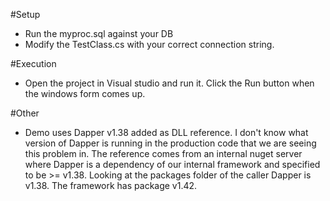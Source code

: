 #Setup

- Run the myproc.sql against your DB
- Modify the TestClass.cs with your correct connection string.

#Execution

- Open the project in Visual studio and run it.  Click the Run button when the windows form comes up.

#Other

- Demo uses Dapper v1.38 added as DLL reference.
I don't know what version of Dapper is running in the production code that we are seeing this problem in.  The reference comes from an internal nuget server where Dapper is a dependency of our internal framework and specified to be >= v1.38.  Looking at the packages folder of the caller Dapper is v1.38.  The framework has package v1.42. 